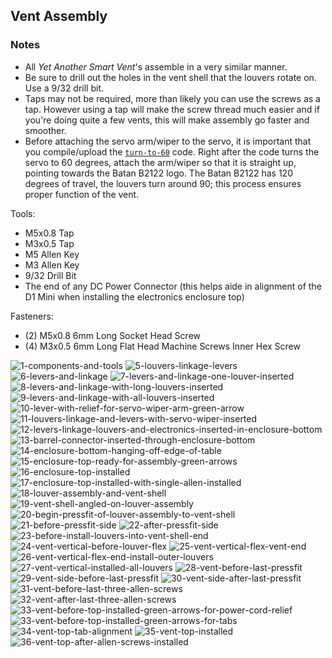 ## Vent Assembly
### Notes
- All *Yet Another Smart Vent*'s assemble in a very similar manner.
- Be sure to drill out the holes in the vent shell that the louvers rotate on. Use a 9/32 drill bit.
- Taps may not be required, more than likely you can use the screws as a tap. However using a tap will make the screw thread much easier and if you're doing quite a few vents, this will make assembly go faster and smoother.
- Before attaching the servo arm/wiper to the servo, it is important that you compile/upload the [`turn-to-60`](/turn_to_60/turn_to_60.ino) code. Right after the code turns the servo to 60 degrees, attach the arm/wiper so that it is straight up, pointing towards the Batan B2122 logo. The Batan B2122 has 120 degrees of travel, the louvers turn around 90; this process ensures proper function of the vent.

Tools:
- M5x0.8 Tap
- M3x0.5 Tap
- M5 Allen Key
- M3 Allen Key
- 9/32 Drill Bit
- The end of any DC Power Connector (this helps aide in alignment of the D1 Mini when installing the electronics enclosure top)

Fasteners:
- (2) M5x0.8 6mm Long Socket Head Screw
- (4) M3x0.5 6mm Long Flat Head Machine Screws Inner Hex Screw


![1-components-and-tools](https://user-images.githubusercontent.com/4724577/184462531-667b9df4-d63b-407b-8c9b-19ecc8d036df.jpg)
![5-louvers-linkage-levers](https://user-images.githubusercontent.com/4724577/184462881-ade796a5-642c-44fd-abaf-ae8b13524a54.jpg)
![6-levers-and-linkage](https://user-images.githubusercontent.com/4724577/184462875-54018eb9-bec2-44ae-b4f3-b0edea4305a6.jpg)
![7-levers-and-linkage-one-louver-inserted](https://user-images.githubusercontent.com/4724577/184462876-e6f353f0-f5b2-4266-836b-71edce61a03d.jpg)
![8-levers-and-linkage-with-long-louvers-inserted](https://user-images.githubusercontent.com/4724577/184462877-9377bc6c-6fc8-495e-b406-9b42a3cc4db1.jpg)
![9-levers-and-linkage-with-all-louvers-inserted](https://user-images.githubusercontent.com/4724577/184462878-51cd6b13-c3ee-4725-99c2-7410f0e2ecbe.jpg)
![10-lever-with-relief-for-servo-wiper-arm-green-arrow](https://user-images.githubusercontent.com/4724577/184462879-4adee34b-79e2-4ce6-a004-337ccf77c1b9.jpg)
![11-louvers-linkage-and-levers-with-servo-wiper-inserted](https://user-images.githubusercontent.com/4724577/184462896-a3828875-347e-4179-bc41-33672f6d913d.jpg)
![12-levers-linkage-louvers-and-electronics-inserted-in-enclosure-bottom](https://user-images.githubusercontent.com/4724577/184462897-a1f66901-ae13-462b-a94c-76d0e2a3cfe2.jpg)
![13-barrel-connector-inserted-through-enclosure-bottom](https://user-images.githubusercontent.com/4724577/184462898-f96d9e06-87a7-475f-950c-dc15a6324474.jpg)
![14-enclosure-bottom-hanging-off-edge-of-table](https://user-images.githubusercontent.com/4724577/184462900-f52db93a-e751-473e-baa0-82c3f47ee246.jpg)
![15-enclosure-top-ready-for-assembly-green-arrows](https://user-images.githubusercontent.com/4724577/184462908-4e3a283c-20a7-4999-82c9-5279a9e8e551.jpg)
![16-enclosure-top-installed](https://user-images.githubusercontent.com/4724577/184462909-705642e9-9389-4583-8395-036ab5c9cd17.jpg)
![17-enclosure-top-installed-with-single-allen-installed](https://user-images.githubusercontent.com/4724577/184462910-9f7833f2-26b1-452a-839e-ff33e580b216.jpg)
![18-louver-assembly-and-vent-shell](https://user-images.githubusercontent.com/4724577/184462911-74ab2f18-a3d8-43f0-95f2-b5f6ba97f03e.jpg)
![19-vent-shell-angled-on-louver-assembly](https://user-images.githubusercontent.com/4724577/184462913-030c0eab-8a0a-4cff-ab19-3bda86eba9dd.jpg)
![20-begin-pressfit-of-louver-assembly-to-vent-shell](https://user-images.githubusercontent.com/4724577/184462914-11273f0a-d9bd-472a-a81b-2ffb13bcd565.jpg)
![21-before-pressfit-side](https://user-images.githubusercontent.com/4724577/184462915-4c88ac44-593a-452e-b35d-c96eef8f95c1.jpg)
![22-after-pressfit-side](https://user-images.githubusercontent.com/4724577/184462916-72d420c9-8d42-4214-a9f8-1aa4ee05798b.jpg)
![23-before-install-louvers-into-vent-shell-end](https://user-images.githubusercontent.com/4724577/184462917-ab397bb4-34b6-4f07-8d45-268578e3a09f.jpg)
![24-vent-vertical-before-louver-flex](https://user-images.githubusercontent.com/4724577/184462918-a13e6b5b-9ea9-4ec2-9d8d-f86bfb86dd09.jpg)
![25-vent-vertical-flex-vent-end](https://user-images.githubusercontent.com/4724577/184462919-7f20687b-5b3d-476a-a32e-34509a76e095.jpg)
![26-vent-vertical-flex-end-install-outer-louvers](https://user-images.githubusercontent.com/4724577/184462921-4b2dc4a9-fd2c-40f8-9fe8-7d342a9d0de2.jpg)
![27-vent-vertical-installed-all-louvers](https://user-images.githubusercontent.com/4724577/184462922-99005bfb-287d-41d7-8fa5-5ad091a048d3.jpg)
![28-vent-before-last-pressfit](https://user-images.githubusercontent.com/4724577/184462923-3a965f1a-8223-415f-8c7d-87660a63b3e5.jpg)
![29-vent-side-before-last-pressfit](https://user-images.githubusercontent.com/4724577/184462924-d99e7c54-a9e3-4e14-8422-6c597dc3c3a8.jpg)
![30-vent-side-after-last-pressfit](https://user-images.githubusercontent.com/4724577/184462925-53e793ae-60b8-4281-8448-d72bde38c9af.jpg)
![31-vent-before-last-three-allen-screws](https://user-images.githubusercontent.com/4724577/184462926-6dd5cb5f-54f3-4a95-80b2-5393f3bdaa93.jpg)
![32-vent-after-last-three-allen-screws](https://user-images.githubusercontent.com/4724577/184462927-da416e0c-387d-4624-9c29-51a60d90a682.jpg)
![33-vent-before-top-installed-green-arrows-for-power-cord-relief](https://user-images.githubusercontent.com/4724577/184462939-feda4611-27c0-4e6d-bd4c-b4c1d0138597.jpg)
![33-vent-before-top-installed-green-arrows-for-tabs](https://user-images.githubusercontent.com/4724577/184462941-b2e69888-1544-4270-9a3a-d5794d5a2662.jpg)
![34-vent-top-tab-alignment](https://user-images.githubusercontent.com/4724577/184462943-3abc8977-724b-4431-b42a-bce54a6a3fdb.jpg)
![35-vent-top-installed](https://user-images.githubusercontent.com/4724577/184462944-56ebb6ed-e160-446f-9853-b1835bbca23d.jpg)
![36-vent-top-after-allen-screws-installed](https://user-images.githubusercontent.com/4724577/184462945-758e2ea1-2f0f-4d93-9d8e-65a19a2a42cf.jpg)
